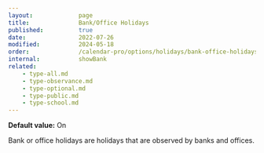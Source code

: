 ```yaml
---
layout:             page
title:              Bank/Office Holidays
published:          true
date:               2022-07-26
modified:           2024-05-18
order:              /calendar-pro/options/holidays/bank-office-holidays
internal:           showBank
related:
    - type-all.md
    - type-observance.md
    - type-optional.md    
    - type-public.md
    - type-school.md
---
```

**Default value:** On

Bank or office holidays are holidays that are observed by banks and offices.

